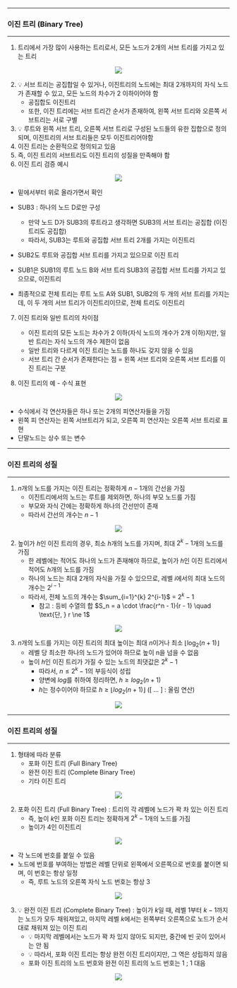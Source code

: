 -----
### 이진 트리 (Binary Tree)
-----
1. 트리에서 가장 많이 사용하는 트리로서, 모든 노드가 2개의 서브 트리를 가지고 있는 트리
<div align="center">
<img src="https://github.com/user-attachments/assets/36e10b29-7bc3-40ff-9a91-0666cd75fd7b">
</div>

2. 💡 서브 트리는 공집합일 수 있거나, 이진트리의 노드에는 최대 2개까지의 자식 노드가 존재할 수 있고, 모든 노드의 차수가 2 이하이어야 함
   - 공집합도 이진트리
   - 또한, 이진 트리에는 서브 트리간 순서가 존재하여, 왼쪽 서브 트리와 오른쪽 서브트리는 서로 구별
3. 💡 루트와 왼쪽 서브 트리, 오른쪽 서브 트리로 구성된 노드들의 유한 집합으로 정의 되며, 이진트리의 서브 트리들은 모두 이진트리어야함
4. 이진 트리는 순환적으로 정의되고 있음
5. 즉, 이진 트리의 서브트리도 이진 트리의 성질을 만족해야 함
6. 이진 트리 검증 예시
<div align="center">
<img src="https://github.com/user-attachments/assets/19a50b40-cf17-4b5c-ad31-052560af259c">
</div>

  - 밑에서부터 위로 올라가면서 확인
  - SUB3 : 하나의 노드 D로만 구성
    + 만약 노드 D가 SUB3의 루트라고 생각하면 SUB3의 서브 트리는 공집합 (이진트리도 공집합)
    + 따라서, SUB3는 루트와 공집합 서브 트리 2개를 가지는 이진트리

  - SUB2도 루트와 공집합 서브 트리를 가지고 있으므로 이진 트리
  - SUB1은 SUB1의 루트 노드 B와 서브 트리 SUB3의 공집합 서브 트리를 가지고 있으므로, 이진트리
  - 최종적으로 전체 트리는 루트 노드 A와 SUB1, SUB2의 두 개의 서브 트리를 가지는데, 이 두 개의 서브 트리가 이진트리이므로, 전체 트리도 이진트리

7. 이진 트리와 일반 트리의 차이점
   - 이진 트리의 모든 노드는 차수가 2 이하(자식 노드의 개수가 2개 이하)지만, 일반 트리는 자식 노드의 개수 제한이 없음
   - 일반 트리와 다르게 이진 트리는 노드를 하나도 갖지 않을 수 있음
   - 서브 트리 간 순서가 존재한다는 점 = 왼쪽 서브 트리와 오른쪽 서브 트리를 이진 트리는 구분

8. 이진 트리의 예 - 수식 표현
<div align="center">
<img src="https://github.com/user-attachments/assets/137f7032-a3de-4694-8ca8-15dc50e40e40">
</div>

   - 수식에서 각 연산자들은 하나 또는 2개의 피연산자들을 가짐
   - 왼쪽 피 연산자는 왼쪽 서브트리가 되고, 오른쪽 피 연산자는 오른쪽 서브 트리로 표현
   - 단말노드는 상수 또는 변수

-----
### 이진 트리의 성질
-----
1. $n$개의 노드를 가지는 이진 트리는 정확하게 $n - 1$개의 간선을 가짐
   - 이진트리에서의 노드는 루트를 제외하면, 하나의 부모 노드를 가짐
   - 부모와 자식 간에는 정확하게 하나의 간선만이 존재
   - 따라서 간선의 개수는 $n - 1$
<div align="center">
<img src="https://github.com/user-attachments/assets/381cd6aa-cfb7-4fec-9f80-761e358251f5">
</div>

2. 높이가 $h$인 이진 트리의 경우, 최소 $h$개의 노드를 가지며, 최대 $2^k - 1$개의 노드를 가짐
   - 한 레벨에는 적어도 하나의 노드가 존재해야 하므로, 높이가 $h$인 이진 트리에서 적어도 $h$개의 노드를 가짐
   - 하나의 노드는 최대 2개의 자식을 가질 수 있으므로, 레벨 $i$에서의 최대 노드의 개수는 $2^{i - 1}$
   - 따라서, 전체 노드의 개수는 $\sum_{i=1}^{k} 2^{i-1}$ = $2^k - 1$
     + 참고 : 등비 수열의 합 $S_n = a \cdot \frac{r^n - 1}{r - 1} \quad \text{단, } r \ne 1$
<div align="center">
<img src="https://github.com/user-attachments/assets/be2197e5-48aa-4a29-aedb-a2c88d5833fa">
</div>

3. $n$개의 노드를 가지는 이진 트리의 최대 높이는 최대 $n$이거나 최소 $\left\lfloor \log_2(n+1) \right\rfloor$
   - 레벨 당 최소한 하나의 노드가 있어야 하므로 높이 n을 넘을 수 없음
   - 높이 $h$인 이진 트리가 가질 수 있는 노드의 최댓값은 $2^k - 1$
     + 따라서, $n \leq 2^k - 1$의 부등식이 성립
     + 양변에 $log$를 취하여 정리하면, $h \geq log_2(n+1)$
     + $h$는 정수이어야 하므로 $h \geq \left\lfloor log_2(n+1) \right\rfloor$ ([ ... ] : 올림 연산)
<div align="center">
<img src="https://github.com/user-attachments/assets/0124c58d-bd1e-45fe-81b1-25308c1be0f7">
</div>

-----
### 이진 트리의 성질
-----
1. 형태에 따라 분류
   - 포화 이진 트리 (Full Binary Tree)
   - 완전 이진 트리 (Complete Binary Tree)
   - 기타 이진 트리

<div align="center">
<img src="https://github.com/user-attachments/assets/0368c071-353b-4bf0-9172-1de81d6b9ef8">
</div>

2. 포화 이진 트리 (Full Binary Tree) : 트리의 각 레벨에 노드가 꽉 차 있는 이진 트리
   - 즉, 높이 $k$인 포화 이진 트리는 정확하게 $2^k - 1$개의 노드를 가짐
   - 높이가 4인 이진트리
<div align="center">
<img src="https://github.com/user-attachments/assets/cdce5584-5a41-432f-84bc-c777d4a427ee">
</div>

   - 각 노드에 번호를 붙일 수 있음
   - 노드에 번호를 부여하는 방법은 레벨 단위로 왼쪽에서 오른쪽으로 번호를 붙이면 되며, 이 번호는 항상 일정
     + 즉, 루트 노드의 오른쪽 자식 노드 번호는 항상 3
<div align="center">
<img src="https://github.com/user-attachments/assets/adb5df33-78e4-4196-9f82-34ddb96037d3">
</div>

3. 💡 완전 이진 트리 (Complete Binary Tree) : 높이가 $k$일 때, 레벨 1부터 $k - 1$까지는 노드가 모두 채워져있고, 마지막 레벨 $k$에서는 왼쪽부터 오른쪽으로 노드가 순서대로 채워져 있는 이진 트리
   - 💡 마지막 레벨에서는 노드가 꽉 차 있지 않아도 되지만, 중간에 빈 곳이 있어서는 안 됨
   - 💡 따라서, 포화 이진 트리는 항상 완전 이진 트리이지만, 그 역은 성립하지 않음
   - 포화 이진 트리의 노드 번호와 완전 이진 트리의 노드 번호는 1 ; 1 대음

<div align="center">
<img src="https://github.com/user-attachments/assets/7021a27a-910c-4234-a0ae-fd28d8a1c76b">
</div>

